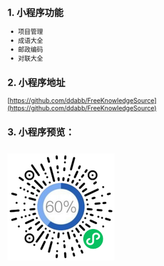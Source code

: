 ## 1. 小程序功能
- 项目管理
- 成语大全
- 邮政编码
- 对联大全


## 2. 小程序地址

[https://github.com/ddabb/FreeKnowledgeSource](https://github.com/ddabb/FreeKnowledgeSource)

## 3. 小程序预览：

<br>
<img src="images/logo.png" width="240" />
<br>